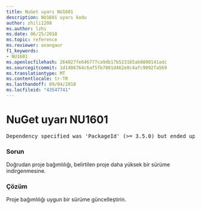```yaml
---
title: NuGet uyarı NU1601
description: NU1601 uyarı kodu
author: zhili1208
ms.author: lzhi
ms.date: 06/25/2018
ms.topic: reference
ms.reviewer: anangaur
f1_keywords:
- NU1601
ms.openlocfilehash: 264027fe646777ca9db17b523165ab0800141adc
ms.sourcegitcommit: 1d1406764c6af5fb7801d462e0c4afc9092fa569
ms.translationtype: MT
ms.contentlocale: tr-TR
ms.lasthandoff: 09/04/2018
ms.locfileid: "43547741"
---
```

# <a name="nuget-warning-nu1601"></a>NuGet uyarı NU1601

<pre>Dependency specified was 'PackageId' (>= 3.5.0) but ended up with 'PackageId' 4.0.0.</pre>

### <a name="issue"></a>Sorun
Doğrudan proje bağımlılığı, belirtilen proje daha yüksek bir sürüme indirgenmesine.

### <a name="solution"></a>Çözüm
Proje bağımlılığı uygun bir sürüme güncelleştirin.